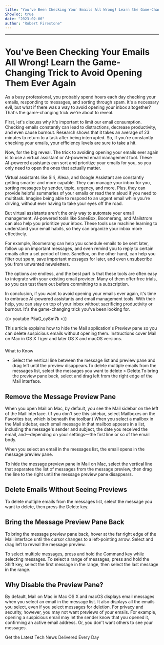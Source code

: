```yaml
---
title: "You've Been Checking Your Emails All Wrong! Learn the Game-Changing Trick to Avoid Opening Them Ever Again"
ShowToc: true 
date: "2023-02-06"
author: "Robert Firestone"
---
```

*****
# You've Been Checking Your Emails All Wrong! Learn the Game-Changing Trick to Avoid Opening Them Ever Again

As a busy professional, you probably spend hours each day checking your emails, responding to messages, and sorting through spam. It's a necessary evil, but what if there was a way to avoid opening your inbox altogether? That's the game-changing trick we're about to reveal.

First, let's discuss why it's important to limit our email consumption. Checking emails constantly can lead to distractions, decrease productivity, and even cause burnout. Research shows that it takes an average of 23 minutes to return to a task after being interrupted. So, if you're constantly checking your emails, your efficiency levels are sure to take a hit.

Now, for the big reveal. The trick to avoiding opening your emails ever again is to use a virtual assistant or AI-powered email management tool. These AI-powered assistants can sort and prioritize your emails for you, so you only need to open the ones that actually matter.

Virtual assistants like Siri, Alexa, and Google Assistant are constantly getting smarter and more capable. They can manage your inbox for you, sorting messages by sender, topic, urgency, and more. Plus, they can provide helpful summaries of your emails or read them aloud if you need to multitask. Imagine being able to respond to an urgent email while you're driving, without ever having to take your eyes off the road.

But virtual assistants aren't the only way to automate your email management. AI-powered tools like SaneBox, Boomerang, and Mailstrom can also help you prioritize your inbox. These tools use machine learning to understand your email habits, so they can organize your inbox more effectively.

For example, Boomerang can help you schedule emails to be sent later, follow up on important messages, and even remind you to reply to certain emails after a set period of time. SaneBox, on the other hand, can help you filter out spam, save important messages for later, and even unsubscribe you from unwanted newsletters.

The options are endless, and the best part is that these tools are often easy to integrate with your existing email provider. Many of them offer free trials, so you can test them out before committing to a subscription.

In conclusion, if you want to avoid opening your emails ever again, it's time to embrace AI-powered assistants and email management tools. With their help, you can stay on top of your inbox without sacrificing productivity or burnout. It's the game-changing trick you've been looking for.

{{< youtube P5aG_oy8m7k >}} 




This article explains how to hide the Mail application's Preview pane so you can delete suspicious emails without opening them. Instructions cover Mail on Mac in OS X Tiger and later OS X and macOS versions.

 
### 
What to Know
 
- Select the vertical line between the message list and preview pane and drag left until the preview disappears.To delete multiple emails from the messages list, select the messages you want to delete > Delete.To bring the preview pane back, select and drag left from the right edge of the Mail interface.

 
##   Remove the Message Preview Pane  
 

When you open Mail on Mac, by default, you see the Mail sidebar on the left of the Mail interface. (If you don't see this sidebar, select Mailboxes on the Favorites bar, which is beneath the toolbar.) When you select a mailbox in the Mail sidebar, each email message in that mailbox appears in a list, including the message's sender and subject, the date you received the email, and—depending on your settings—the first line or so of the email body.

 

When you select an email in the messages list, the email opens in the message preview pane.

 

To hide the message preview pane in ​Mail on Mac, select the vertical line that separates the list of messages from the message preview, then drag the line to the right until the message preview pane disappears.​

 
##   Delete Emails Without Seeing Previews  
 

To delete multiple emails from the messages list, select the message you want to delete, then press the Delete key.

 
##   Bring the Message Preview Pane Back  
 

To bring the message preview pane back, hover at the far right edge of the Mail interface until the cursor changes to a left-pointing arrow. Select and drag left to reveal the message preview.

 
To select multiple messages, press and hold the Command key while selecting messages. To select a range of messages, press and hold the Shift key, select the first message in the range, then select the last message in the range.
 
##   Why Disable the Preview Pane?  
 

By default, Mail on Mac in Mac OS X and macOS displays email messages when you select an email in the message list. It also displays all the emails you select, even if you select messages for deletion. For privacy and security, however, you may not want previews of your emails. For example, opening a suspicious email may let the sender know that you opened it, confirming an active email address. Or, you don't want others to see your messages.

 

Get the Latest Tech News Delivered Every Day




